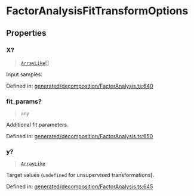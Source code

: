 # FactorAnalysisFitTransformOptions

## Properties

### X?

> [`ArrayLike`](../types/ArrayLike.md)[]

Input samples.

Defined in:  [generated/decomposition/FactorAnalysis.ts:640](https://github.com/transitive-bullshit/scikit-learn-ts/blob/92ab806/packages/sklearn/src/generated/decomposition/FactorAnalysis.ts#L640)

### fit\_params?

> `any`

Additional fit parameters.

Defined in:  [generated/decomposition/FactorAnalysis.ts:650](https://github.com/transitive-bullshit/scikit-learn-ts/blob/92ab806/packages/sklearn/src/generated/decomposition/FactorAnalysis.ts#L650)

### y?

> [`ArrayLike`](../types/ArrayLike.md)

Target values (`undefined` for unsupervised transformations).

Defined in:  [generated/decomposition/FactorAnalysis.ts:645](https://github.com/transitive-bullshit/scikit-learn-ts/blob/92ab806/packages/sklearn/src/generated/decomposition/FactorAnalysis.ts#L645)
